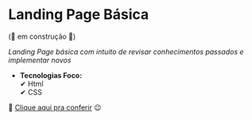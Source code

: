# Landing Page Básica 

(🧱 em construção 🧱)

*Landing Page básica com intuito de revisar conhecimentos passados e implementar novos*

- **Tecnologias Foco:** <br>
✔ Html <br>
✔ CSS

🔗 <a href="https://jeanpcb.github.io/Landing-Page/">Clique aqui pra conferir</a> 😉
